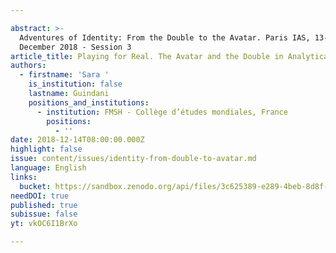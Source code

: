 ```yaml
---

abstract: >-
  Adventures of Identity: From the Double to the Avatar. Paris IAS, 13-14
  December 2018 - Session 3
article_title: Playing for Real. The Avatar and the Double in Analytical Psychodrama
authors:
  - firstname: 'Sara '
    is_institution: false
    lastname: Guindani
    positions_and_institutions:
      - institution: FMSH - Collège d’études mondiales, France
        positions:
          - ''
date: 2018-12-14T08:00:00.000Z
highlight: false
issue: content/issues/identity-from-double-to-avatar.md
language: English
links:
  bucket: https://sandbox.zenodo.org/api/files/3c625389-e289-4beb-8d8f-208a7de4a928
needDOI: true
published: true
subissue: false
yt: vkOC6I1BrXo

---
```









<Youtube yt="vkOC6I1BrXo" caption="Playing for Real. The Avatar and the Double in Analytical Psychodrama"></Youtube>